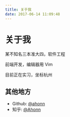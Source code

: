 ```yaml
---
title: 关于我
date: 2017-06-14 11:09:48
---
```

# 关于我

某不知名三本准大四，软件工程

前端开发，编辑器用 Vim

目前正在实习，坐标杭州

## 其他地方
- Github: [@ahonn](https://github.com/ahonn)
- 知乎: [@Ahonn](https://www.zhihu.com/people/ahonn)

